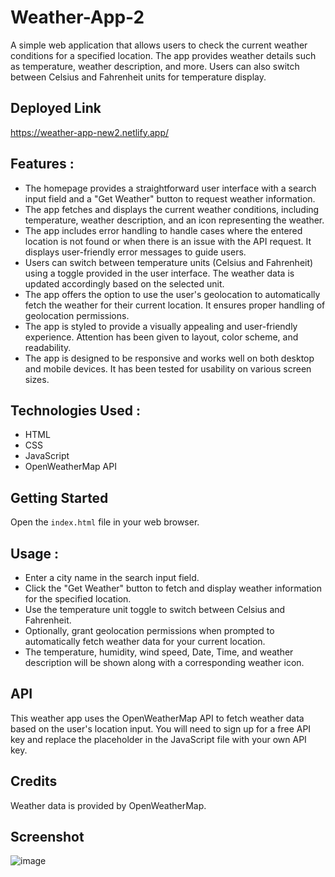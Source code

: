 # Weather-App-2

A simple web application that allows users to check the current weather conditions for a specified location. The app provides weather details such as temperature, weather description, and more. Users can also switch between Celsius and Fahrenheit units for temperature display.

## Deployed Link
https://weather-app-new2.netlify.app/

## Features :

- The homepage provides a straightforward user interface with a search input field and a "Get Weather" button to request weather information.
- The app fetches and displays the current weather conditions, including temperature, weather description, and an icon representing the weather.
-  The app includes error handling to handle cases where the entered location is not found or when there is an issue with the API request. It displays user-friendly error messages to guide users.
- Users can switch between temperature units (Celsius and Fahrenheit) using a toggle provided in the user interface. The weather data is updated accordingly based on the selected unit.
- The app offers the option to use the user's geolocation to automatically fetch the weather for their current location. It ensures proper handling of geolocation permissions.
- The app is styled to provide a visually appealing and user-friendly experience. Attention has been given to layout, color scheme, and readability.
- The app is designed to be responsive and works well on both desktop and mobile devices. It has been tested for usability on various screen sizes.


## Technologies Used :
- HTML
- CSS
- JavaScript
- OpenWeatherMap API


## Getting Started
Open the `index.html` file in your web browser.


## Usage : 
- Enter a city name in the search input field.
- Click the "Get Weather" button to fetch and display weather information for the specified location.
- Use the temperature unit toggle to switch between Celsius and Fahrenheit.
- Optionally, grant geolocation permissions when prompted to automatically fetch weather data for your current location.
- The temperature, humidity, wind speed, Date, Time, and weather description will be shown along with a corresponding weather icon.


## API
This weather app uses the OpenWeatherMap API to fetch weather data based on the user's location input. You will need to sign up for a free API key and replace the placeholder in the JavaScript file with your own API key.

## Credits
Weather data is provided by OpenWeatherMap.

## Screenshot
![image](https://github.com/suman527/Weather-App-2/assets/109234120/c2a968aa-73a6-4b4a-a73f-ac5250790000)
